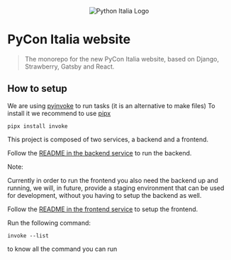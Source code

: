 <p align="center">
    <img src="https://avatars1.githubusercontent.com/u/3573467?s=96" alt="Python Italia Logo" />
</p>

# PyCon Italia website

> The monorepo for the new PyCon Italia website, based on Django, Strawberry,
> Gatsby and React.

## How to setup

We are using [pyinvoke](http://docs.pyinvoke.org/en/1.3/) to run tasks (it is an
alternative to make files) 
To install it we recommend to use [pipx](https://github.com/pipxproject/pipx)
    
    pipx install invoke


This project is composed of two services, a backend and a frontend.

Follow the [README in the backend service](./backend/README.md) to run the
backend.

Note:  
    
   

Currently in order to run the frontend you also need the backend up and running,
we will, in future, provide a staging environment that can be used for
development, without you having to setup the backend as well.

Follow the [README in the frontend service](./frontend/README.md) to setup the
frontend.



Run the following command:

    invoke --list
    
to know all the command you can run